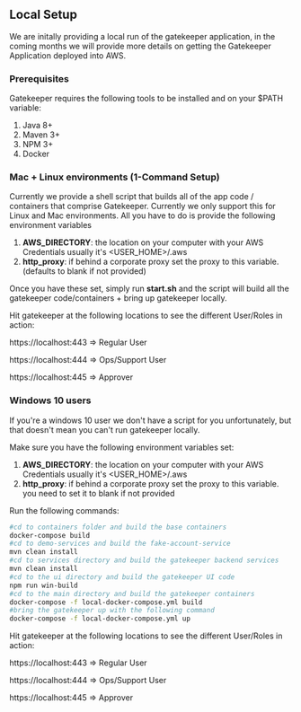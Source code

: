 ## Local Setup

We are initally providing a local run of the gatekeeper application, in the coming months we will provide more details on getting the Gatekeeper Application deployed into AWS.

### Prerequisites

Gatekeeper requires the following tools to be installed and on your $PATH variable:

1. Java 8+
2. Maven 3+
3. NPM 3+
4. Docker

### Mac + Linux environments (1-Command Setup)
Currently we provide a shell script that builds all of the app code / containers that comprise Gatekeeper. Currently we only support this for Linux and Mac environments. All you have to do is provide the following environment variables

1. **AWS_DIRECTORY**: the location on your computer with your AWS Credentials usually it's <USER_HOME>/.aws
2. **http_proxy**: if behind a corporate proxy set the proxy to this variable. (defaults to blank if not provided)

Once you have these set, simply run **start.sh** and the script will build all the gatekeeper code/containers + bring up gatekeeper locally.

Hit gatekeeper at the following locations to see the different User/Roles in action:

https://localhost:443 => Regular User

https://localhost:444 => Ops/Support User

https://localhost:445 => Approver

### Windows 10 users

If you're a windows 10 user we don't have a script for you unfortunately, but that doesn't mean you can't run gatekeeper locally. 

Make sure you have the following environment variables set:

1. **AWS_DIRECTORY**: the location on your computer with your AWS Credentials usually it's <USER_HOME>/.aws
2. **http_proxy**: if behind a corporate proxy set the proxy to this variable. you need to set it to blank if not provided

Run the following commands:

```bash
#cd to containers folder and build the base containers
docker-compose build
#cd to demo-services and build the fake-account-service
mvn clean install
#cd to services directory and build the gatekeeper backend services
mvn clean install
#cd to the ui directory and build the gatekeeper UI code
npm run win-build
#cd to the main directory and build the gatekeeper containers
docker-compose -f local-docker-compose.yml build
#bring the gatekeeper up with the following command
docker-compose -f local-docker-compose.yml up
```
Hit gatekeeper at the following locations to see the different User/Roles in action:

https://localhost:443 => Regular User

https://localhost:444 => Ops/Support User

https://localhost:445 => Approver